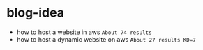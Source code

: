 # blog-idea

*  how to host a website in aws `About 74 results`
*  how to host a dynamic website on aws `About 27 results KD=7`
